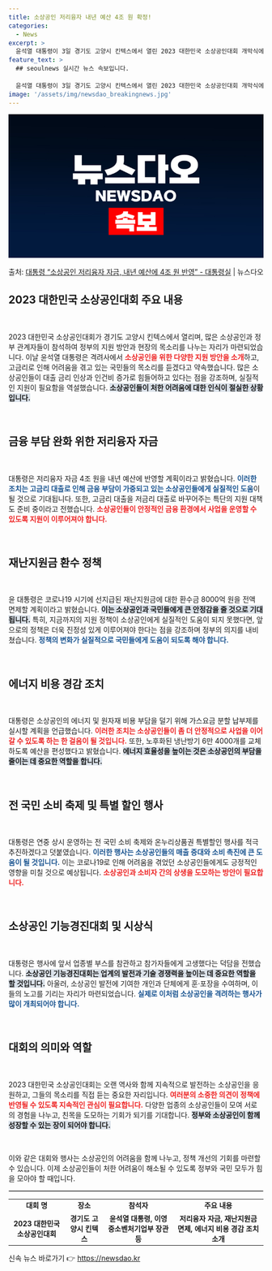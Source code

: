 ```yaml
---
title: 소상공인 저리융자 내년 예산 4조 원 확정!
categories:
  - News
excerpt: >
  윤석열 대통령이 3일 경기도 고양시 킨텍스에서 열린 2023 대한민국 소상공인대회 개막식에서 격려사를 하고 …
feature_text: >
  ## seoulnews 실시간 뉴스 속보입니다.

  윤석열 대통령이 3일 경기도 고양시 킨텍스에서 열린 2023 대한민국 소상공인대회 개막식에서 격려사를 하고 …
image: '/assets/img/newsdao_breakingnews.jpg'
---
```


![뉴스다오 속보](/assets/img/newsdao_breakingnews.jpg)

<p>출처: <a href="https://newsdao.kr/2401" rel="dofollow">대통령 “소상공인 저리융자 자금, 내년 예산에 4조 원 반영” - 대통령실</a> | 뉴스다오</p>

<h2 data-ke-size="size26">2023 대한민국 소상공인대회 주요 내용</h2>

<p data-ke-size="size16">&nbsp;</p>

2023 대한민국 소상공인대회가 경기도 고양시 킨텍스에서 열리며, 많은 소상공인과 정부 관계자들이 참석하여 정부의 지원 방안과 현장의 목소리를 나누는 자리가 마련되었습니다. 이날 윤석열 대통령은 격려사에서 <b><span style="color: #ee2323;">소상공인을 위한 다양한 지원 방안을 소개</span></b>하고, 고금리로 인해 어려움을 겪고 있는 국민들의 목소리를 듣겠다고 약속했습니다. 많은 소상공인들이 대출 금리 인상과 인건비 증가로 힘들어하고 있다는 점을 강조하며, 실질적인 지원이 필요함을 역설했습니다. <b><span style="background-color: #21538527;">소상공인들이 처한 어려움에 대한 인식이 절실한 상황입니다.</span></b>

<p data-ke-size="size16">&nbsp;</p>

<h2 data-ke-size="size26">금융 부담 완화 위한 저리융자 자금</h2>

<p data-ke-size="size16">&nbsp;</p>

대통령은 저리융자 자금 4조 원을 내년 예산에 반영할 계획이라고 밝혔습니다. <b><span style="color: #1a5490;">이러한 조치는 고금리 대출로 인해 금융 부담이 가중되고 있는 소상공인들에게 실질적인 도움</span></b>이 될 것으로 기대됩니다. 또한, 고금리 대출을 저금리 대출로 바꾸어주는 특단의 지원 대책도 준비 중이라고 전했습니다. <b><span style="color: #ee2323;">소상공인들이 안정적인 금융 환경에서 사업을 운영할 수 있도록 지원이 이루어져야 합니다.</span></b>

<p data-ke-size="size16">&nbsp;</p>

<h2 data-ke-size="size26">재난지원금 환수 정책</h2>

<p data-ke-size="size16">&nbsp;</p>

윤 대통령은 코로나19 시기에 선지급된 재난지원금에 대한 환수금 8000억 원을 전액 면제할 계획이라고 밝혔습니다. <b><span style="background-color: #21538527;">이는 소상공인과 국민들에게 큰 안정감을 줄 것으로 기대됩니다.</span></b> 특히, 지금까지의 지원 정책이 소상공인에게 실질적인 도움이 되지 못했다면, 앞으로의 정책은 더욱 진정성 있게 이루어져야 한다는 점을 강조하며 정부의 의지를 내비쳤습니다. <b><span style="color: #1a5490;">정책의 변화가 실질적으로 국민들에게 도움이 되도록 해야 합니다.</span></b>

<p data-ke-size="size16">&nbsp;</p>

<h2 data-ke-size="size26">에너지 비용 경감 조치</h2>

<p data-ke-size="size16">&nbsp;</p>

대통령은 소상공인의 에너지 및 원자재 비용 부담을 덜기 위해 가스요금 분할 납부제를 실시할 계획을 언급했습니다. <b><span style="color: #ee2323;">이러한 조치는 소상공인들이 좀 더 안정적으로 사업을 이어갈 수 있도록 하는 한 걸음이 될 것입니다.</span></b> 또한, 노후화된 냉난방기 6만 4000개를 교체하도록 예산을 편성했다고 밝혔습니다. <b><span style="background-color: #21538527;">에너지 효율성을 높이는 것은 소상공인의 부담을 줄이는 데 중요한 역할을 합니다.</span></b>

<p data-ke-size="size16">&nbsp;</p>

<h2 data-ke-size="size26">전 국민 소비 축제 및 특별 할인 행사</h2>

<p data-ke-size="size16">&nbsp;</p>

대통령은 연중 상시 운영하는 전 국민 소비 축제와 온누리상품권 특별할인 행사를 적극 추진하겠다고 덧붙였습니다. <b><span style="color: #1a5490;">이러한 행사는 소상공인들의 매출 증대와 소비 촉진에 큰 도움이 될 것입니다.</span></b> 이는 코로나19로 인해 어려움을 겪었던 소상공인들에게도 긍정적인 영향을 미칠 것으로 예상됩니다. <b><span style="color: #ee2323;">소상공인과 소비자 간의 상생을 도모하는 방안이 필요합니다.</span></b>

<p data-ke-size="size16">&nbsp;</p>

<h2 data-ke-size="size26">소상공인 기능경진대회 및 시상식</h2>

<p data-ke-size="size16">&nbsp;</p>

대통령은 행사에 앞서 업종별 부스를 참관하고 참가자들에게 고생했다는 덕담을 전했습니다. <b><span style="background-color: #21538527;">소상공인 기능경진대회는 업계의 발전과 기술 경쟁력을 높이는 데 중요한 역할을 할 것입니다.</span></b> 아울러, 소상공인 발전에 기여한 개인과 단체에게 훈·포장을 수여하며, 이들의 노고를 기리는 자리가 마련되었습니다. <b><span style="color: #1a5490;">실제로 이처럼 소상공인을 격려하는 행사가 많이 개최되어야 합니다.</span></b>

<p data-ke-size="size16">&nbsp;</p>

<h2 data-ke-size="size26">대회의 의미와 역할</h2>

<p data-ke-size="size16">&nbsp;</p>

2023 대한민국 소상공인대회는 오랜 역사와 함께 지속적으로 발전하는 소상공인을 응원하고, 그들의 목소리를 직접 듣는 중요한 자리입니다. <b><span style="color: #ee2323;">여러분의 소중한 의견이 정책에 반영될 수 있도록 지속적인 관심이 필요합니다.</span></b> 다양한 업종의 소상공인들이 모여 서로의 경험을 나누고, 친목을 도모하는 기회가 되기를 기대합니다. <b><span style="background-color: #21538527;">정부와 소상공인이 함께 성장할 수 있는 장이 되어야 합니다.</span></b>

<p data-ke-size="size16">&nbsp;</p>

이와 같은 대회와 행사는 소상공인의 어려움을 함께 나누고, 정책 개선의 기회를 마련할 수 있습니다. 이제 소상공인들이 처한 어려움이 해소될 수 있도록 정부와 국민 모두가 힘을 모아야 할 때입니다.

<hr style="border: 1px solid #ccc;"/>

<table style="width: 100%;">
  <tr>
    <td style="text-align: center; height: 17px;"><b>대회 명</b></td>
    <td style="text-align: center; height: 17px;"><b>장소</b></td>
    <td style="text-align: center; height: 17px;"><b>참석자</b></td>
    <td style="text-align: center; height: 17px;"><b>주요 내용</b></td>
  </tr>
  <tr>
    <td style="text-align: center; height: 17px;"><b>2023 대한민국 소상공인대회</b></td>
    <td style="text-align: center; height: 17px;"><b>경기도 고양시 킨텍스</b></td>
    <td style="text-align: center; height: 17px;"><b>윤석열 대통령, 이영 중소벤처기업부 장관 등</b></td>
    <td style="text-align: center; height: 17px;"><b>저리융자 자금, 재난지원금 면제, 에너지 비용 경감 조치 소개</b></td>
  </tr>
</table> 

신속 뉴스 바로가기 👉 <a href="https://newsdao.kr" rel="dofollow">https://newsdao.kr</a>


